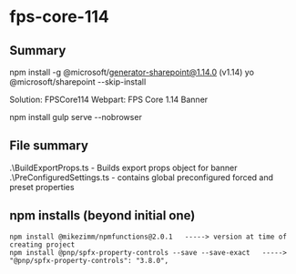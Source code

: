 # fps-core-114

## Summary
npm install -g @microsoft/generator-sharepoint@1.14.0 (v1.14)
yo @microsoft/sharepoint --skip-install

Solution:  FPSCore114
Webpart:  FPS Core 1.14 Banner

npm install
gulp serve --nobrowser

## File summary
.\BuildExportProps.ts - Builds export props object for banner
.\PreConfiguredSettings.ts - contains global preconfigured forced and preset properties


## npm installs (beyond initial one)
```
npm install @mikezimm/npmfunctions@2.0.1   -----> version at time of creating project
npm install @pnp/spfx-property-controls --save --save-exact   ----->  "@pnp/spfx-property-controls": "3.8.0",
```